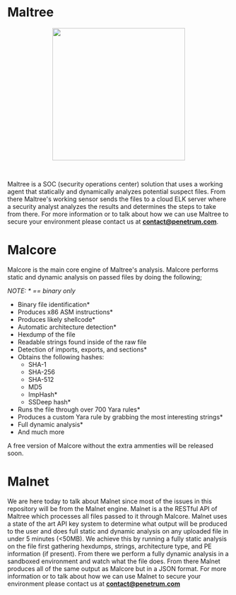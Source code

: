 # Maltree

<p align="center">
<img width="300" height="300" src="https://user-images.githubusercontent.com/14183473/108923102-d7a4a780-75fd-11eb-8e28-f0049611d6d5.png"/>
</p><br>

Maltree is a SOC (security operations center) solution that uses a working agent that statically and dynamically analyzes potential suspect files. From there Maltree's working sensor sends the files to a cloud ELK server where a security analyst analyzes the results and determines the steps to take from there. For more information or to talk about how we can use Maltree to secure your environment please contact us at **contact@penetrum.com**.

# Malcore

Malcore is the main core engine of Maltree's analysis. Malcore performs static and dynamic analysis on passed files by doing the following;

_NOTE: * == binary only_

 - Binary file identification*
 - Produces x86 ASM instructions*
 - Produces likely shellcode*
 - Automatic architecture detection*
 - Hexdump of the file
 - Readable strings found inside of the raw file 
 - Detection of imports, exports, and sections*
 - Obtains the following hashes:
   - SHA-1
   - SHA-256
   - SHA-512
   - MD5
   - ImpHash*
   - SSDeep hash*
 - Runs the file through over 700 Yara rules*
 - Produces a custom Yara rule by grabbing the most interesting strings*
 - Full dynamic analysis*
 - And much more
 
A free version of Malcore without the extra ammenties will be released soon.

# Malnet

We are here today to talk about Malnet since most of the issues in this repository will be from the Malnet engine. Malnet is a the RESTful API of Maltree which processes all files passed to it through Malcore. Malnet uses a state of the art API key system to determine what output will be produced to the user and does full static and dynamic analysis on any uploaded file in under 5 minutes (<50MB). We achieve this by running a fully static analysis on the file first gathering hexdumps, strings, architecture type, and PE information (if present). From there we perform a fully dynamic analysis in a sandboxed environment and watch what the file does. From there Malnet produces all of the same output as Malcore but in a JSON format. For more information or to talk about how we can use Malnet to secure your environment please contact us at **contact@penetrum.com**
